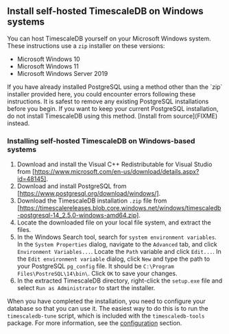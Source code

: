 ## Install self-hosted TimescaleDB on Windows systems
You can host TimescaleDB yourself on your Microsoft Windows system.
These instructions use a `zip` installer on these versions:
*   Microsoft Windows 10
*   Microsoft Windows 11
*   Microsoft Windows Server 2019

<highlight type="warning">
If you have already installed PostgreSQL using a method other than the `zip`
installer provided here, you could encounter errors following these
instructions. It is safest to remove any existing PostgreSQL installations
before you begin. If you want to keep your current PostgreSQL installation, do
not install TimescaleDB using this method. [Install from source](FIXME) instead.
</highlight>

<procedure>

### Installing self-hosted TimescaleDB on Windows-based systems
1.  Download and install the Visual C++ Redistributable for Visual Studio from
    [https://www.microsoft.com/en-us/download/details.aspx?id=48145].
1.  Download and install PostgreSQL from
    [https://www.postgresql.org/download/windows/].
1.  Download the TimescaleDB installation `.zip` file from
    [https://timescalereleases.blob.core.windows.net/windows/timescaledb-postgresql-14_2.5.0-windows-amd64.zip].
1.  Locate the downloaded file on your local file system, and extract the files.
1.  In the Windows Search tool, search for `system environment variables`. In
    the `System Properties` dialog, navigate to the `Advanced` tab, and
    click `Environment Variables...`. Locate the `Path` variable and
    click `Edit...`. In the `Edit environment variable` dialog, click `New` and
    type the path to your PostgreSQL `pg_config` file. It should
    be `C:\Program Files\PostreSQL\14\bin\`. Click `OK` to save your changes.
1.  In the extracted TimescaleDB directory, right-click the `setup.exe` file and
    select `Run as Administrator` to start the installer. 

</procedure>

When you have completed the installation, you need to configure your database so
that you can use it. The easiest way to do this is to run the `timescaledb-tune`
script, which is included with the `timescaledb-tools` package. For more
information, see the [configuration][config] section.


[config]: /how-to-guides/configuration/
